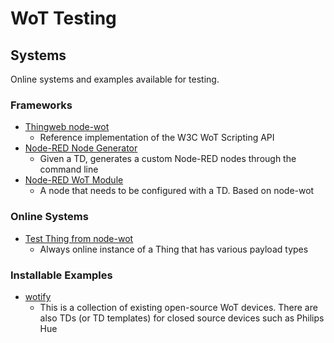 # WoT Testing

## Systems

Online systems and examples available for testing.

### Frameworks

* [Thingweb node-wot](https://github.com/eclipse/thingweb.node-wot)
  * Reference implementation of the W3C WoT Scripting API
* [Node-RED Node Generator](https://github.com/node-red/node-red-nodegen)
  * Given a TD, generates a custom Node-RED nodes through the command line
* [Node-RED WoT Module](https://www.npmjs.com/package/node-red-contrib-web-of-things)
  * A node that needs to be configured with a TD. Based on node-wot

### Online Systems

* [Test Thing from node-wot](http://plugfest.thingweb.io:8083/TestThing)
  * Always online instance of a Thing that has various payload types

### Installable Examples

* [wotify](https://wotify.org/)
  * This is a collection of existing open-source WoT devices. There are also TDs (or TD templates) for closed source devices such as Philips Hue